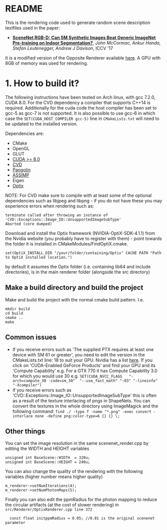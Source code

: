 # README #

This is the rendering code used to generate random scene description textfiles used in the paper:

* **[SceneNet RGB-D: Can 5M Synthetic Images Beat Generic ImageNet Pre-training on Indoor Segmentation?](http://www.imperial.ac.uk/media/imperial-college/research-centres-and-groups/dyson-robotics-lab/jmccormac_etal_iccv2017.pdf)**, *John McCormac, Ankur Handa, Stefan Leutenegger, Andrew J Davison*, ICCV '17

It is a modified version of the Opposite Renderer available [here](https://github.com/apartridge/OppositeRenderer).  A GPU with 8GB of memory was used for rendering.

# 1. How to build it? #

The following instructions have been tested on Arch linux, with gcc 7.2.0, CUDA 8.0.  For the CVD dependency a compiler that supports C++14 is required. Additionally for the cuda code the host compiler has been set to gcc-5 as gcc-7 is not supported.  It is also possible to use gcc-6 in which case the ```SET(CUDA_HOST_COMPILER gcc-5)``` line in ```CMakeLists.txt``` will need to be updated to the installed version.

Dependencies are:

* CMake
* OpenGL
* GLUT
* [CUDA >= 8.0](https://developer.nvidia.com/cuda-downloads)
* [CVD](https://github.com/edrosten/libcvd)
* [Pangolin](https://github.com/stevenlovegrove/Pangolin)
* [ASSIMP](http://assimp.sourceforge.net/)
* Eigen
* [Optix](https://developer.nvidia.com/optix)

NOTE: For CVD make sure to compile with at least some of the optional dependencies such as libjpeg and libpng - if you do not have these you may experience errors when rendering such as:

```
terminate called after throwing an instance of 'CVD::Exceptions::Image_IO::UnsupportedImageSubType'
Aborted (core dumped)
```

Download and install the Optix framework (NVIDIA-OptiX-SDK-4.1.1) from the Nvidia website (you probably have to register with them) - point towards the folder it is installed in CMakeModules/FindOptiX.cmake.

```
set(OptiX_INSTALL_DIR "/your/folder/containing/Optix" CACHE PATH "Path to OptiX installed location.")
```

by default it assumes the Optix folder (i.e. containing lib64 and include directories), is in the main renderer folder (alongside the src directory)



## Make a build directory and build the project

Make and build the project with the normal cmake build pattern. I.e.

```
mkdir build
cd build
cmake ..
make
```

## Common issues

* If you receive errors such as 'The supplied PTX requires at least one device with SM 61 or greater', you need to edit the version in the CMakeLists.txt line: 18 to suit your GPU. Nvidia has a list [here](https://developer.nvidia.com/cuda-gpus). If you click on 'CUDA-Enabled GeForce Products' and find your GPU and its 'Compute Capability' e.g. For a GTX 770 it has Compute Capability 3.0 for which you would use 30 e.g. ```SET(CUDA_NVCC_FLAGS   "-arch=compute_30 -code=sm_30"  "--use_fast_math" "-O3" "-lineinfo" "-Xcompiler")```
* If you receive errors such as 'CVD::Exceptions::Image_IO::UnsupportedImageSubType' this is often as a result of the texture interlacing of pngs in ShapeNets.  You can convert the textures in the whole directory using ImageMagick and the following command: ```find ./ -type f -name "*.png" -exec convert -interlace none -define png:color-type=6 {} {} \;```

## Other things


You can set the image resolution in the same scenenet\_render.cpp by
editing the WIDTH and HEIGHT variables

```
unsigned int BaseScene::WIDTH  = 320u;
unsigned int BaseScene::HEIGHT = 240u;
```

You can also change the quality of the rendering with the following variables
(higher number means higher quality)

```
m_renderer->setNumIterations(4);
m_renderer->setNumPhotonMaps(5);
```

Finally you can also edit the ppmRadius for the photon mapping to reduce the
circular artifacts (at the cost of slower rendering) in ```src/Renderer/OptixRenderer.cpp line 372```

```
  const float initppmRadius = 0.05; //0.01 is the original scenenet parameter
```
